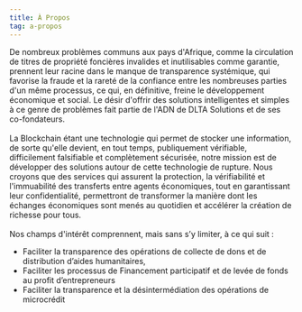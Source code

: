 ```yaml
---
title: À Propos
tag: a-propos
---
```


De nombreux problèmes communs aux pays d'Afrique, comme la circulation 
de titres de propriété foncières invalides et inutilisables comme garantie, 
prennent leur racine dans le manque de transparence systémique, 
qui favorise la fraude et la rareté de la confiance entre les 
nombreuses parties d'un même processus, ce qui, en définitive, 
freine le développement économique et social. Le désir d'offrir 
des solutions intelligentes et simples à ce genre de problèmes fait partie de 
l'ADN de DLTA Solutions et de ses co-fondateurs.
<br>
<br>
La Blockchain étant une technologie qui permet de stocker une information, 
de sorte qu'elle devient, en tout temps, publiquement vérifiable, difficilement 
falsifiable et complètement sécurisée, notre 
mission est de développer des solutions autour de cette 
technologie de rupture. Nous croyons que des services qui 
assurent la protection, la vérifiabilité et l'immuabilité des 
transferts entre agents économiques, tout en garantissant leur 
confidentialité, permettront de transformer la manière dont les 
échanges économiques sont menés au quotidien et accélérer la création de richesse pour tous.
<br>
<br>
Nos champs d'intérêt comprennent, mais sans s’y limiter, à ce qui suit :
* Faciliter la transparence des opérations de collecte de dons et de distribution d’aides humanitaires,
* Faciliter les processus de Financement participatif et de levée de fonds au profit d’entrepreneurs
* Faciliter la transparence et la désintermédiation des opérations de microcrédit